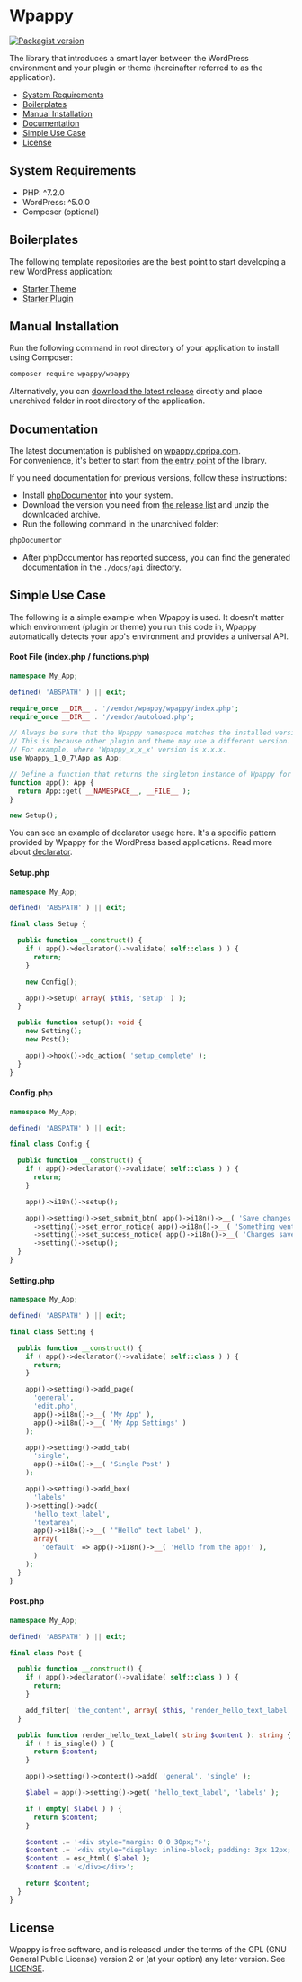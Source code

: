# Wpappy

<a href="https://packagist.org/packages/wpappy/wpappy">
  <img src="https://img.shields.io/packagist/v/wpappy/wpappy" alt="Packagist version"/>
</a>

The library that introduces a smart layer between the WordPress environment and your plugin or theme (hereinafter referred to as the application).

- [System Requirements](#system-requirements)
- [Boilerplates](#boilerplates)
- [Manual Installation](#manual-installation)
- [Documentation](#documentation)
- [Simple Use Case](#simple-use-case)
- [License](#license)

## System Requirements
- PHP: ^7.2.0
- WordPress: ^5.0.0
- Composer (optional)

## Boilerplates
The following template repositories are the best point to start developing a new WordPress application:
- [Starter Theme](https://github.com/wpappy/starter-theme)
- [Starter Plugin](https://github.com/wpappy/starter-plugin)

## Manual Installation
Run the following command in root directory of your application to install using Composer:
``` bash
composer require wpappy/wpappy
```
Alternatively, you can [download the latest release](https://github.com/wpappy/wpappy/releases/latest) directly and place unarchived folder in root directory of the application.

## Documentation
The latest documentation is published on [wpappy.dpripa.com](https://wpappy.dpripa.com).\
For convenience, it's better to start from [the entry point](https://wpappy.dpripa.com/classes/Wpappy-1-0-7-App.html) of the library.

If you need documentation for previous versions, follow these instructions:
- Install [phpDocumentor](https://www.phpdoc.org) into your system.
- Download the version you need from [the release list](https://github.com/wpappy/wpappy/releases) and unzip the downloaded archive.
- Run the following command in the unarchived folder:
``` bash
phpDocumentor
```
- After phpDocumentor has reported success, you can find the generated documentation in the `./docs/api` directory.

## Simple Use Case
The following is a simple example when Wpappy is used. It doesn't matter which environment (plugin or theme) you run this code in, Wpappy automatically detects your app's environment and provides a universal API.

#### Root File (index.php / functions.php)
```php
namespace My_App;

defined( 'ABSPATH' ) || exit;

require_once __DIR__ . '/vendor/wpappy/wpappy/index.php';
require_once __DIR__ . '/vendor/autoload.php';

// Always be sure that the Wpappy namespace matches the installed version of the library.
// This is because other plugin and theme may use a different version.
// For example, where 'Wpappy_x_x_x' version is x.x.x.
use Wpappy_1_0_7\App as App;

// Define a function that returns the singleton instance of Wpappy for your application.
function app(): App {
  return App::get( __NAMESPACE__, __FILE__ );
}

new Setup();
```
You can see an example of declarator usage here. It's a specific pattern provided by Wpappy for the WordPress based applications. Read more about [declarator](https://wpappy.dpripa.com/classes/Wpappy-1-0-7-Declarator.html).

#### Setup.php
```php
namespace My_App;

defined( 'ABSPATH' ) || exit;

final class Setup {

  public function __construct() {
    if ( app()->declarator()->validate( self::class ) ) {
      return;
    }

    new Config();

    app()->setup( array( $this, 'setup' ) );
  }

  public function setup(): void {
    new Setting();
    new Post();

    app()->hook()->do_action( 'setup_complete' );
  }
}
```

#### Config.php
```php
namespace My_App;

defined( 'ABSPATH' ) || exit;

final class Config {

  public function __construct() {
    if ( app()->declarator()->validate( self::class ) ) {
      return;
    }

    app()->i18n()->setup();

    app()->setting()->set_submit_btn( app()->i18n()->__( 'Save changes' ) )
      ->setting()->set_error_notice( app()->i18n()->__( 'Something went wrong.' ) )
      ->setting()->set_success_notice( app()->i18n()->__( 'Changes saved.' ) )
      ->setting()->setup();
  }
}
```

#### Setting.php
```php
namespace My_App;

defined( 'ABSPATH' ) || exit;

final class Setting {

  public function __construct() {
    if ( app()->declarator()->validate( self::class ) ) {
      return;
    }

    app()->setting()->add_page(
      'general',
      'edit.php',
      app()->i18n()->__( 'My App' ),
      app()->i18n()->__( 'My App Settings' )
    );

    app()->setting()->add_tab(
      'single',
      app()->i18n()->__( 'Single Post' )
    );

    app()->setting()->add_box(
      'labels'
    )->setting()->add(
      'hello_text_label',
      'textarea',
      app()->i18n()->__( '"Hello" text label' ),
      array(
        'default' => app()->i18n()->__( 'Hello from the app!' ),
      )
    );
  }
}
```

#### Post.php
```php
namespace My_App;

defined( 'ABSPATH' ) || exit;

final class Post {

  public function __construct() {
    if ( app()->declarator()->validate( self::class ) ) {
      return;
    }

    add_filter( 'the_content', array( $this, 'render_hello_text_label' ) );
  }

  public function render_hello_text_label( string $content ): string {
    if ( ! is_single() ) {
      return $content;
    }

    app()->setting()->context()->add( 'general', 'single' );

    $label = app()->setting()->get( 'hello_text_label', 'labels' );

    if ( empty( $label ) ) {
      return $content;
    }

    $content .= '<div style="margin: 0 0 30px;">';
    $content .= '<div style="display: inline-block; padding: 3px 12px; font-weight: 700; font-size: 14px; color: #969696; background: #f1f1f1; border-radius: 5px;">';
    $content .= esc_html( $label );
    $content .= '</div></div>';

    return $content;
  }
}
```

## License
Wpappy is free software, and is released under the terms of the GPL (GNU General Public License) version 2 or (at your option) any later version. See [LICENSE](https://github.com/wpappy/wpappy/blob/main/LICENSE).
